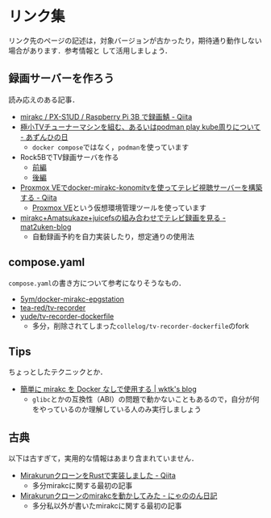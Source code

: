 # リンク集

リンク先のページの記述は，対象バージョンが古かったり，期待通り動作しない場合があります．参考情報と
して活用しましょう．

## 録画サーバーを作ろう

読み応えのある記事．

* [mirakc / PX-S1UD / Raspberry Pi 3B で録画鯖 - Qiita](https://qiita.com/motiakoron/items/fdd76590a44461ca061e)
* [極小TVチューナーマシンを組む、あるいはpodman play kube周りについて - あずんひの日](https://aznhe21.hatenablog.com/entry/2023/01/18/mirakc-podman)
  * `docker compose`ではなく，`podman`を使っています
* Rock5BでTV録画サーバを作る
  * [前編](https://zenn.dev/kuruton/articles/293a9cb4f062da)
  * [後編](https://zenn.dev/kuruton/articles/2080e1464155d2)
* [Proxmox VEでdocker-mirakc-konomitvを使ってテレビ視聴サーバーを構築する - Qiita](https://qiita.com/heisannn/items/46c850f78f6104142a43)
  * [Proxmox VE](https://en.wikipedia.org/wiki/Proxmox_Virtual_Environment)という仮想環境管理ツールを使っています
* [mirakc+Amatsukaze+juicefsの組み合わせでテレビ録画を見る - mat2uken-blog](https://blog.mat2uken.blog/posts/mirakc-amatsukaze-juicefs/)
  * 自動録画予約を自力実装したり，想定通りの使用法

## compose.yaml

`compose.yaml`の書き方について参考になりそうなもの．

* [5ym/docker-mirakc-epgstation](https://github.com/5ym/docker-mirakc-epgstation)
* [tea-red/tv-recorder](https://github.com/tea-red/tv-recorder)
* [yude/tv-recorder-dockerfile](https://github.com/yude/tv-recorder-dockerfile)
  * 多分，削除されてしまった`collelog/tv-recorder-dockerfile`のfork

## Tips

ちょっとしたテクニックとか．

* [簡単に mirakc を Docker なしで使用する | wktk's blog](https://wktk.jp/entry/use-mirakc-without-docker-easily/)
  * `glibc`とかの互換性（ABI）の問題で動かないこともあるので，自分が何をやっているのか理解している人のみ実行しましょう

## 古典

以下は古すぎて，実用的な情報はあまり含まれていません．

* [MirakurunクローンをRustで実装しました - Qiita](https://qiita.com/masnagam/items/e71a234f2e66b1246a37)
  * 多分mirakcに関する最初の記事
* [Mirakurunクローンのmirakcを動かしてみた - にゃののん日記](https://nyanonon.hatenablog.com/entry/20191114/1573731890)
  * 多分私以外が書いたmirakcに関する最初の記事
